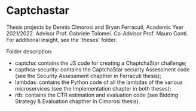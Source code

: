 # Captchastar

Thesis projects by Dennis Cimorosi and Bryan Ferracuti, Academic Year 2021/2022. 
Advisor Prof. Gabriele Tolomei. 
Co-Advisor Prof. Mauro Conti. 
For additional insight, see the 'theses' folder.

Folder description:
- captcha: contains the JS code for creating a ChaptchaStar challenge;
- capthca-security: contains the CaptchaStar security Assessment code (see the Security Assessment chapther in Ferracuti thesis);
- lambdas: contains the Python code of all the lambdas of the various microservices (see the Implementation chapter in both theses);
- rtb: contains the CTR estimation and evaluation code (see Bidding Strategy & Evaluation chapther in Cimorosi thesis).
